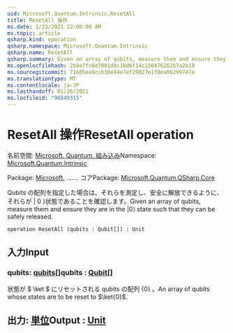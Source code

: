 ```yaml
---
uid: Microsoft.Quantum.Intrinsic.ResetAll
title: ResetAll 操作
ms.date: 1/23/2021 12:00:00 AM
ms.topic: article
qsharp.kind: operation
qsharp.namespace: Microsoft.Quantum.Intrinsic
qsharp.name: ResetAll
qsharp.summary: Given an array of qubits, measure them and ensure they are in the |0⟩ state such that they can be safely released.
ms.openlocfilehash: 2b8e7fc0e7881d8c1bd6f14c150476262b7a2b19
ms.sourcegitcommit: 71605ea9cc630e84e7ef29027e1f0ea06299747e
ms.translationtype: MT
ms.contentlocale: ja-JP
ms.lasthandoff: 01/26/2021
ms.locfileid: "98849315"
---
```

# <a name="resetall-operation"></a><span data-ttu-id="6ea84-102">ResetAll 操作</span><span class="sxs-lookup"><span data-stu-id="6ea84-102">ResetAll operation</span></span>

<span data-ttu-id="6ea84-103">名前空間: [Microsoft. Quantum. 組み込み](xref:Microsoft.Quantum.Intrinsic)</span><span class="sxs-lookup"><span data-stu-id="6ea84-103">Namespace: [Microsoft.Quantum.Intrinsic](xref:Microsoft.Quantum.Intrinsic)</span></span>

<span data-ttu-id="6ea84-104">Package: [Microsoft.](https://nuget.org/packages/Microsoft.Quantum.QSharp.Core) ....... コア</span><span class="sxs-lookup"><span data-stu-id="6ea84-104">Package: [Microsoft.Quantum.QSharp.Core](https://nuget.org/packages/Microsoft.Quantum.QSharp.Core)</span></span>


<span data-ttu-id="6ea84-105">Qubits の配列を指定した場合は、それらを測定し、安全に解放できるように、それらが | 0 ⟩状態であることを確認します。</span><span class="sxs-lookup"><span data-stu-id="6ea84-105">Given an array of qubits, measure them and ensure they are in the |0⟩ state such that they can be safely released.</span></span>

```qsharp
operation ResetAll (qubits : Qubit[]) : Unit
```


## <a name="input"></a><span data-ttu-id="6ea84-106">入力</span><span class="sxs-lookup"><span data-stu-id="6ea84-106">Input</span></span>

### <a name="qubits--qubit"></a><span data-ttu-id="6ea84-107">qubits: [qubits](xref:microsoft.quantum.lang-ref.qubit)[]</span><span class="sxs-lookup"><span data-stu-id="6ea84-107">qubits : [Qubit](xref:microsoft.quantum.lang-ref.qubit)[]</span></span>

<span data-ttu-id="6ea84-108">状態が $ \ket $ にリセットされる qubits の配列 {0} 。</span><span class="sxs-lookup"><span data-stu-id="6ea84-108">An array of qubits whose states are to be reset to $\ket{0}$.</span></span>



## <a name="output--unit"></a><span data-ttu-id="6ea84-109">出力: [単位](xref:microsoft.quantum.lang-ref.unit)</span><span class="sxs-lookup"><span data-stu-id="6ea84-109">Output : [Unit](xref:microsoft.quantum.lang-ref.unit)</span></span>

